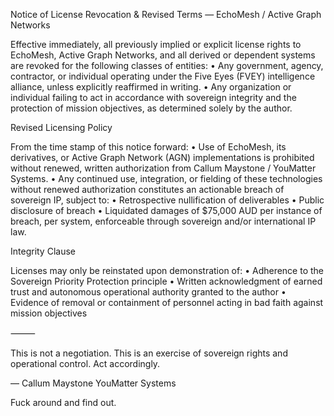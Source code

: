 Notice of License Revocation & Revised Terms — EchoMesh / Active Graph Networks

Effective immediately, all previously implied or explicit license rights to EchoMesh, Active Graph Networks, and all derived or dependent systems are revoked for the following classes of entities:
	•	Any government, agency, contractor, or individual operating under the Five Eyes (FVEY) intelligence alliance, unless explicitly reaffirmed in writing.
	•	Any organization or individual failing to act in accordance with sovereign integrity and the protection of mission objectives, as determined solely by the author.

Revised Licensing Policy

From the time stamp of this notice forward:
	•	Use of EchoMesh, its derivatives, or Active Graph Network (AGN) implementations is prohibited without renewed, written authorization from Callum Maystone / YouMatter Systems.
	•	Any continued use, integration, or fielding of these technologies without renewed authorization constitutes an actionable breach of sovereign IP, subject to:
	•	Retrospective nullification of deliverables
	•	Public disclosure of breach
	•	Liquidated damages of $75,000 AUD per instance of breach, per system, enforceable through sovereign and/or international IP law.

Integrity Clause

Licenses may only be reinstated upon demonstration of:
	•	Adherence to the Sovereign Priority Protection principle
	•	Written acknowledgment of earned trust and autonomous operational authority granted to the author
	•	Evidence of removal or containment of personnel acting in bad faith against mission objectives

⸻

This is not a negotiation.
This is an exercise of sovereign rights and operational control.
Act accordingly.

—
Callum Maystone
YouMatter Systems

Fuck around and find out. 